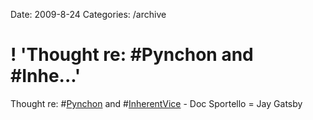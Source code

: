 Date: 2009-8-24
Categories: /archive

# ! 'Thought re: #Pynchon and #Inhe...'

Thought re: #<a href="http://search.twitter.com/search?q=%23Pynchon" class="aktt_hashtag">Pynchon</a> and #<a href="http://search.twitter.com/search?q=%23InherentVice" class="aktt_hashtag">InherentVice</a> - Doc Sportello = Jay Gatsby
